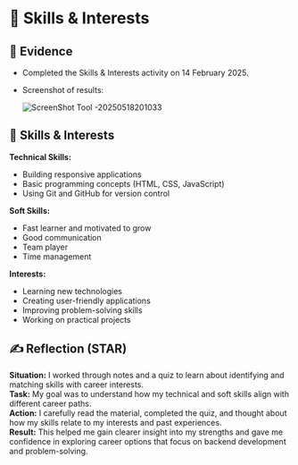 # 📘 Skills & Interests

## 📄 Evidence
- Completed the Skills & Interests activity on 14 February 2025. 
- Screenshot of results:

   ![ScreenShot Tool -20250518201033](https://github.com/user-attachments/assets/985408cc-9425-40d1-9380-11c6ec6c53d0)

## 🔧 Skills & Interests

**Technical Skills:**  
- Building responsive applications  
- Basic programming concepts (HTML, CSS, JavaScript)  
- Using Git and GitHub for version control  

**Soft Skills:**  
- Fast learner and motivated to grow  
- Good communication  
- Team player  
- Time management  

**Interests:**  
- Learning new technologies  
- Creating user-friendly applications  
- Improving problem-solving skills  
- Working on practical projects  
 

## ✍️ Reflection (STAR)
**Situation:** I worked through notes and a quiz to learn about identifying and matching skills with career interests.  
**Task:** My goal was to understand how my technical and soft skills align with different career paths.  
**Action:** I carefully read the material, completed the quiz, and thought about how my skills relate to my interests and past experiences.  
**Result:** This helped me gain clearer insight into my strengths and gave me confidence in exploring career options that focus on backend development and problem-solving.
